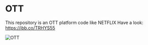 # OTT
This repository is an OTT platform code like NETFLIX
Have a look:  https://ibb.co/TRHYS55


![OTT](https://user-images.githubusercontent.com/117648930/218501039-77d1e13f-9130-4ac0-9189-eccc8991c773.png)
